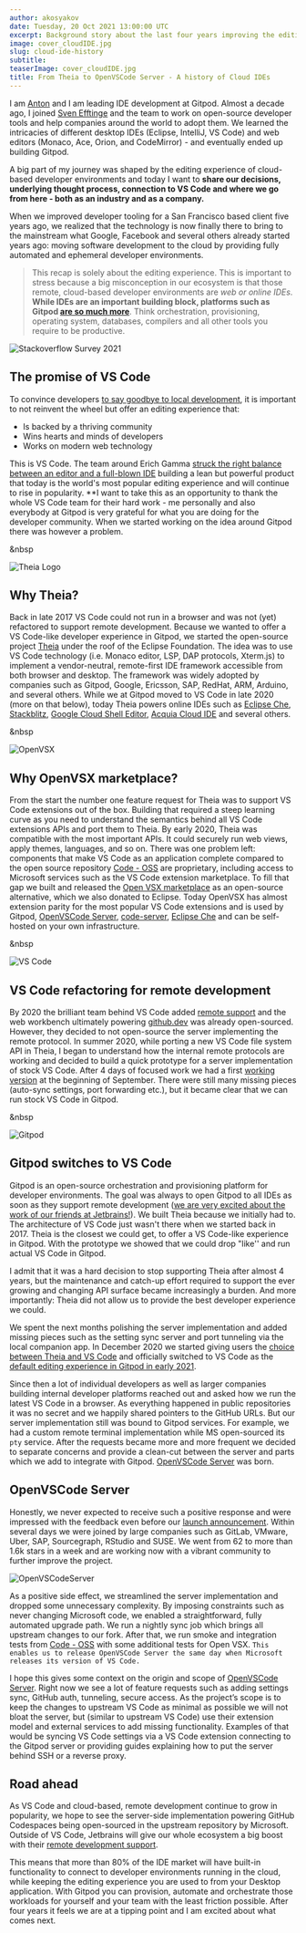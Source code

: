 ```yaml
---
author: akosyakov
date: Tuesday, 20 Oct 2021 13:00:00 UTC
excerpt: Background story about the last four years improving the editing experience of Cloud IDEs.
image: cover_cloudIDE.jpg
slug: cloud-ide-history
subtitle:
teaserImage: cover_cloudIDE.jpg
title: From Theia to OpenVSCode Server - A history of Cloud IDEs
---
```


<script context="module">
  export const prerender = true;
</script>

I am [Anton](https://github.com/akosyakov) and I am leading IDE development at Gitpod. Almost a decade ago, I joined [Sven Efftinge](https://twitter.com/svenefftinge) and the team to work on open-source developer tools and help companies around the world to adopt them. We learned the intricacies of different desktop IDEs (Eclipse, IntelliJ, VS Code) and web editors (Monaco, Ace, Orion, and CodeMirror) - and eventually ended up building Gitpod.

A big part of my journey was shaped by the editing experience of cloud-based developer environments and today I want to **share our decisions, underlying thought process, connection to VS Code and where we go from here - both as an industry and as a company.**

When we improved developer tooling for a San Francisco based client five years ago, we realized that the technology is now finally there to bring to the mainstream what Google, Facebook and several others already started years ago: moving software development to the cloud by providing fully automated and ephemeral developer environments.

> This recap is solely about the editing experience. This is important to stress because a big misconception in our ecosystem is that those remote, cloud-based developer environments are _web or online IDEs_. **While IDEs are an important building block, platforms such as Gitpod [are so much more](https://www.notion.so/gitpod/Architecture-0e39e570b10f4e8ba7b259629ee3cb74)**.
> Think orchestration, provisioning, operating system, databases, compilers and all other tools you require to be productive.

![Stackoverflow Survey 2021](../../../static/images/blog/cloud-ide-history/stackoverflow-ide.jpg)

## The promise of VS Code

To convince developers [to say goodbye to local development](https://www.gitpod.io/blog/i-said-goodbye-to-local-development-and-so-can-you), it is important to not reinvent the wheel but offer an editing experience that:

- Is backed by a thriving community
- Wins hearts and minds of developers
- Works on modern web technology

This is VS Code. The team around Erich Gamma [struck the right balance between an editor and a full-blown IDE](https://www.gitpod.io/blog/the-evolution-of-devx#vs-code-takes-over---why-is-that) building a lean but powerful product that today is the world's most popular editing experience and will continue to rise in popularity. \*\*I want to take this as an opportunity to thank the whole VS Code team for their hard work - me personally and also everybody at Gitpod is very grateful for what you are doing for the developer community. When we started working on the idea around Gitpod there was however a problem.

&nbsp

![Theia Logo](../../../static/images/blog/cloud-ide-history/theia-ide.jpg)

## Why Theia?

Back in late 2017 VS Code could not run in a browser and was not (yet) refactored to support remote development. Because we wanted to offer a VS Code-like developer experience in Gitpod, we started the open-source project [Theia](https://theia-ide.org/) under the roof of the Eclipse Foundation. The idea was to use VS Code technology (i.e. Monaco editor, LSP, DAP protocols, Xterm.js) to implement a vendor-neutral, remote-first IDE framework accessible from both browser and desktop. The framework was widely adopted by companies such as Gitpod, Google, Ericsson, SAP, RedHat, ARM, Arduino, and several others. While we at Gitpod moved to VS Code in late 2020 (more on that below), today Theia powers online IDEs such as [Eclipse Che](https://www.eclipse.org/che/), [Stackblitz](https://stackblitz.com/), [Google Cloud Shell Editor](https://cloud.google.com/shell/docs/editor-overview), [Acquia Cloud IDE](https://www.acquia.com/products/drupal-cloud/cloud-ide) and several others.

&nbsp

![OpenVSX](../../../static/images/blog/cloud-ide-history/openvsx-ide.jpg)

## Why OpenVSX marketplace?

From the start the number one feature request for Theia was to support VS Code extensions out of the box. Building that required a steep learning curve as you need to understand the semantics behind all VS Code extensions APIs and port them to Theia. By early 2020, Theia was compatible with the most important APIs. It could securely run web views, apply themes, languages, and so on. There was one problem left: components that make VS Code as an application complete compared to the open source repository [Code - OSS](https://github.com/microsoft/vscode) are proprietary, including access to Microsoft services such as the VS Code extension marketplace. To fill that gap we built and released the [Open VSX marketplace](https://open-vsx.org/) as an open-source alternative, which we also donated to Eclipse. Today OpenVSX has almost extension parity for the most popular VS Code extensions and is used by Gitpod, [OpenVSCode Server](https://github.com/gitpod-io/openvscode-server/tree/web-server), [code-server](https://github.com/cdr/code-server), [Eclipse Che](https://www.eclipse.org/che/) and can be self-hosted on your own infrastructure.

&nbsp

![VS Code](../../../static/images/blog/cloud-ide-history/vscode-logo.jpg)

## VS Code refactoring for remote development

By 2020 the brilliant team behind VS Code added [remote support](https://code.visualstudio.com/docs/remote/remote-overview) and the web workbench ultimately powering [github.dev](https://github.dev/) was already open-sourced. However, they decided to not open-source the server implementing the remote protocol. In summer 2020, while porting a new VS Code file system API in Theia, I began to understand how the internal remote protocols are working and decided to build a quick prototype for a server implementation of stock VS Code. After 4 days of focused work we had a first [working version](https://github.com/gitpod-io/openvscode-server/commit/3f2a6da015cd9af62f61a0c55d81c5b124b9315d) at the beginning of September. There were still many missing pieces (auto-sync settings, port forwarding etc.), but it became clear that we can run stock VS Code in Gitpod.

&nbsp

![Gitpod](../../../static/images/blog/cloud-ide-history/gitpod-ide.jpg)

## Gitpod switches to VS Code

Gitpod is an open-source orchestration and provisioning platform for developer environments. The goal was always to open Gitpod to all IDEs as soon as they support remote development ([we are very excited about the work of our friends at Jetbrains!](https://youtrack.jetbrains.com/issue/IDEA-226455)). We built Theia because we initially had to. The architecture of VS Code just wasn't there when we started back in 2017. Theia is the closest we could get, to offer a VS Code-like experience in Gitpod. With the prototype we showed that we could drop "like'' and run actual VS Code in Gitpod.

I admit that it was a hard decision to stop supporting Theia after almost 4 years, but the maintenance and catch-up effort required to support the ever growing and changing API surface became increasingly a burden. And more importantly: Theia did not allow us to provide the best developer experience we could.

We spent the next months polishing the server implementation and added missing pieces such as the setting sync server and port tunneling via the local companion app. In December 2020 we started giving users the [choice between Theia and VS Code](https://www.gitpod.io/blog/root-docker-and-vscode#vs-code-and-other-ides) and officially switched to VS Code as the [default editing experience in Gitpod in early 2021](https://www.gitpod.io/blog/next-chapter-for-gitpod).

Since then a lot of individual developers as well as larger companies building internal developer platforms reached out and asked how we run the latest VS Code in a browser. As everything happened in public repositories it was no secret and we happily shared pointers to the GitHub URLs. But our server implementation still was bound to Gitpod services. For example, we had a custom remote terminal implementation while MS open-sourced its `pty` service. After the requests became more and more frequent we decided to separate concerns and provide a clean-cut between the server and parts which we add to integrate with Gitpod. [OpenVSCode Server](https://github.com/gitpod-io/openvscode-server/tree/main) was born.

## OpenVSCode Server

Honestly, we never expected to receive such a positive response and were impressed with the feedback even before our [launch announcement](https://www.gitpod.io/blog/openvscode-server-launch). Within several days we were joined by large companies such as GitLab, VMware, Uber, SAP, Sourcegraph, RStudio and SUSE. We went from 62 to more than 1.6k stars in a week and are working now with a vibrant community to further improve the project.

![OpenVSCodeServer](../../../static/images/blog/cloud-ide-history/openvscodeserver-stars.jpg)

As a positive side effect, we streamlined the server implementation and dropped some unnecessary complexity. By imposing constraints such as never changing Microsoft code, we enabled a straightforward, fully automated upgrade path. We run a nightly sync job which brings all upstream changes to our fork. After that, we run smoke and integration tests from [Code - OSS](https://github.com/microsoft/vscode) with some additional tests for Open VSX. `This enables us to release OpenVSCode Server the same day when Microsoft releases its version of VS Code.`

I hope this gives some context on the origin and scope of [OpenVSCode Server](https://github.com/gitpod-io/openvscode-server/tree/web-server). Right now we see a lot of feature requests such as adding settings sync, GitHub auth, tunneling, secure access. As the project’s scope is to keep the changes to upstream VS Code as minimal as possible we will not bloat the server, but (similar to upstream VS Code) use their extension model and external services to add missing functionality. Examples of that would be syncing VS Code settings via a VS Code extension connecting to the Gitpod server or providing guides explaining how to put the server behind SSH or a reverse proxy.

## Road ahead

As VS Code and cloud-based, remote development continue to grow in popularity, we hope to see the server-side implementation powering GitHub Codespaces being open-sourced in the upstream repository by Microsoft. Outside of VS Code, Jetbrains will give our whole ecosystem a big boost with their [remote development support](https://youtrack.jetbrains.com/issue/IDEA-226455#focus=Comments-27-5290105.0-0).

This means that more than 80% of the IDE market will have built-in functionality to connect to developer environments running in the cloud, while keeping the editing experience you are used to from your Desktop application. With Gitpod you can provision, automate and orchestrate those workloads for yourself and your team with the least friction possible. After four years it feels we are at a tipping point and I am excited about what comes next.
